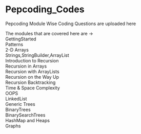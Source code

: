 # Pepcoding_Codes
Pepcoding Module Wise Coding Questions are uploaded here <br/>

The modules that are covered here are -> <br/>
GettingStarted</br>
Patterns  <br/>
2-D Arrays  <br/>
Strings,StringBuilder,ArrayList  <br/>
Introduction to Recursion  <br/>
Recursion in Arrays  <br/>
Recursion with ArrayLists  <br/>
Recursion on the Way Up <br/>
Recursion Backtracking <br/>
Time & Space Complexity  <br/>
OOPS<br/>
LinkedList</br>
Generic Trees</br>
BinaryTrees</br>
BinarySearchTrees</br>
HashMap and Heaps</br>
Graphs</br>
</br>
